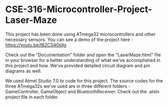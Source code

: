 # CSE-316-Microcontroller-Project-Laser-Maze
This project has been done using ATmega32 microcontrollers and other necessary sensors. You can see a demo of the project here : https://youtu.be/IB2CS40slIg

Check out the "Documentation" folder and open the "LaserMaze.html" file in your browser for a better understanding of what we've accomplished in this project and how. We've provided detailed circuit diagram and pin diagrams as well. 

We used Atmel Studio 7.0 to code for this project. The source codes for the three ATmega32s we've used are in three different folders - GameController, GameObject and BluetoothReceiver. Check out the .atsln project file in each folder.
